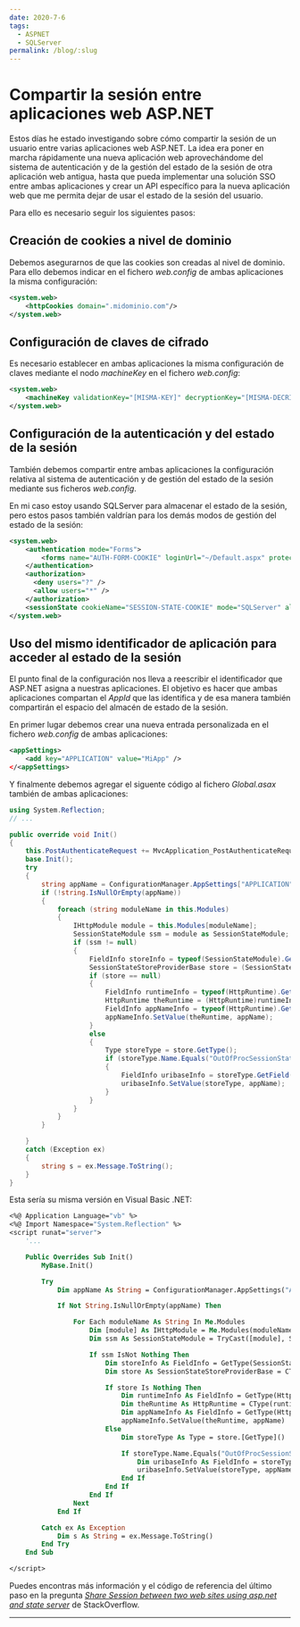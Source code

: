 ```yaml
---
date: 2020-7-6
tags:
  - ASPNET
  - SQLServer
permalink: /blog/:slug
---
```


# Compartir la sesión entre aplicaciones web ASP.NET

<social-share class="social-share--header" />

Estos días he estado investigando sobre cómo compartir la sesión de un usuario entre varias aplicaciones web ASP.NET. La idea era poner en marcha rápidamente una nueva aplicación web aprovechándome del sistema de autenticación y de la gestión del estado de la sesión de otra aplicación web antigua, hasta que pueda implementar una solución SSO entre ambas aplicaciones y crear un API específico para la nueva aplicación web que me permita dejar de usar el estado de la sesión del usuario.

Para ello es necesario seguir los siguientes pasos:

## Creación de cookies a nivel de dominio

Debemos asegurarnos de que las cookies son creadas al nivel de dominio. Para ello debemos indicar en el fichero _web.config_ de ambas aplicaciones la misma configuración:

``` xml
<system.web>
    <httpCookies domain=".midominio.com"/>
</system.web>
```

## Configuración de claves de cifrado

Es necesario establecer en ambas aplicaciones la misma configuración de claves mediante el nodo _machineKey_ en el fichero _web.config_:
``` xml
<system.web>
    <machineKey validationKey="[MISMA-KEY]" decryptionKey="[MISMA-DECRIPTION-KEY]" validation="AES" />
</system.web>
```

## Configuración de la autenticación y del estado de la sesión

También debemos compartir entre ambas aplicaciones la configuración relativa al sistema de autenticación y de gestión del estado de la sesión mediante sus ficheros _web.config_.

En mi caso estoy usando SQLServer para almacenar el estado de la sesión, pero estos pasos también valdrían para los demás modos de gestión del estado de la sesión:

``` xml
<system.web>
    <authentication mode="Forms">
        <forms name="AUTH-FORM-COOKIE" loginUrl="~/Default.aspx" protection="All" timeout="1440" path="/" slidingExpiration="true" cookieless="UseCookies" />
    </authentication>
    <authorization>
      <deny users="?" />
      <allow users="*" />
    </authorization>
    <sessionState cookieName="SESSION-STATE-COOKIE" mode="SQLServer" allowCustomSqlDatabase="true" sqlConnectionString="[MI-CONNECTION-STRING]" timeout="720" cookieless="false" />
</system.web>
```

## Uso del mismo identificador de aplicación para acceder al estado de la sesión

El punto final de la configuración nos lleva a reescribir el identificador que ASP.NET asigna a nuestras aplicaciones. El objetivo es hacer que ambas aplicaciones compartan el _AppId_ que las identifica y de esa manera también compartirán el espacio del almacén de estado de la sesión.

En primer lugar debemos crear una nueva entrada personalizada en el fichero _web.config_ de ambas aplicaciones:

``` xml
<appSettings>
    <add key="APPLICATION" value="MiApp" />
</<appSettings>
```

Y finalmente debemos agregar el siguente código al fichero _Global.asax_ también de ambas aplicaciones:

``` cs
using System.Reflection;
// ...

public override void Init()
{
    this.PostAuthenticateRequest += MvcApplication_PostAuthenticateRequest;
    base.Init();
    try
    {
        string appName = ConfigurationManager.AppSettings["APPLICATION"];
        if (!string.IsNullOrEmpty(appName))
        {
            foreach (string moduleName in this.Modules)
            {
                IHttpModule module = this.Modules[moduleName];
                SessionStateModule ssm = module as SessionStateModule;
                if (ssm != null)
                {
                    FieldInfo storeInfo = typeof(SessionStateModule).GetField("_store", BindingFlags.Instance | BindingFlags.NonPublic);
                    SessionStateStoreProviderBase store = (SessionStateStoreProviderBase)storeInfo.GetValue(ssm);
                    if (store == null)
                    {
                        FieldInfo runtimeInfo = typeof(HttpRuntime).GetField("_theRuntime", BindingFlags.Static | BindingFlags.NonPublic);
                        HttpRuntime theRuntime = (HttpRuntime)runtimeInfo.GetValue(null);
                        FieldInfo appNameInfo = typeof(HttpRuntime).GetField("_appDomainAppId", BindingFlags.Instance | BindingFlags.NonPublic);
                        appNameInfo.SetValue(theRuntime, appName);
                    }
                    else
                    {
                        Type storeType = store.GetType();
                        if (storeType.Name.Equals("OutOfProcSessionStateStore"))
                        {
                            FieldInfo uribaseInfo = storeType.GetField("s_uribase", BindingFlags.Static | BindingFlags.NonPublic);
                            uribaseInfo.SetValue(storeType, appName);
                        }
                    }
                }
            }
        }

    }
    catch (Exception ex)
    {
        string s = ex.Message.ToString();
    }
}

```

Esta sería su misma versión en Visual Basic .NET:

``` vb
<%@ Application Language="vb" %>
<%@ Import Namespace="System.Reflection" %>
<script runat="server">
    '...

    Public Overrides Sub Init()
        MyBase.Init()

        Try
            Dim appName As String = ConfigurationManager.AppSettings("APPLICATION")

            If Not String.IsNullOrEmpty(appName) Then

                For Each moduleName As String In Me.Modules
                    Dim [module] As IHttpModule = Me.Modules(moduleName)
                    Dim ssm As SessionStateModule = TryCast([module], SessionStateModule)

                    If ssm IsNot Nothing Then
                        Dim storeInfo As FieldInfo = GetType(SessionStateModule).GetField("_store", BindingFlags.Instance Or BindingFlags.NonPublic)
                        Dim store As SessionStateStoreProviderBase = CType(storeInfo.GetValue(ssm), SessionStateStoreProviderBase)

                        If store Is Nothing Then
                            Dim runtimeInfo As FieldInfo = GetType(HttpRuntime).GetField("_theRuntime", BindingFlags.[Static] Or BindingFlags.NonPublic)
                            Dim theRuntime As HttpRuntime = CType(runtimeInfo.GetValue(Nothing), HttpRuntime)
                            Dim appNameInfo As FieldInfo = GetType(HttpRuntime).GetField("_appDomainAppId", BindingFlags.Instance Or BindingFlags.NonPublic)
                            appNameInfo.SetValue(theRuntime, appName)
                        Else
                            Dim storeType As Type = store.[GetType]()

                            If storeType.Name.Equals("OutOfProcSessionStateStore") Then
                                Dim uribaseInfo As FieldInfo = storeType.GetField("s_uribase", BindingFlags.[Static] Or BindingFlags.NonPublic)
                                uribaseInfo.SetValue(storeType, appName)
                            End If
                        End If
                    End If
                Next
            End If

        Catch ex As Exception
            Dim s As String = ex.Message.ToString()
        End Try
    End Sub

</script>
```

Puedes encontras más información y el código de referencia del último paso en la pregunta _[Share Session between two web sites using asp.net and state server](https://stackoverflow.com/questions/3438912/share-session-between-two-web-sites-using-asp-net-and-state-server)_ de StackOverflow.

---
<social-share class="social-share--footer" />
